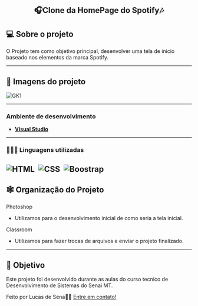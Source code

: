 <h2 align="center"> 
    🎧Clone da HomePage do Spotify🎶
</h2>

<!-- <p align="center">
 <a href="#-sobre-o-projeto">Sobre</a> •
 <a href="#-Imagens-do-projeto">Layout</a> • 
 <a href="#-tecnologias">Tecnologias</a> • 
 <a href="#-squad-infodevs">Squad</a> • 
 <a href="#-licença">Licença</a>
</p> -->

## 💻 Sobre o projeto

O Projeto tem como objetivo principal, desenvolver uma tela de inicio baseado nos elementos da marca Spotify.

---

## 🎨 Imagens do projeto

![GK1](https://github.com/LucSena/Spotify-HomePage-Clone/blob/main/imagens/Página%20Inicial.png)

---

### **Ambiente de desenvolvimento**

-   **[Visual Studio](https://visualstudio.microsoft.com)**

---

### **👨🏾‍💻 Linguagens utilizadas**

![HTML](https://img.shields.io/badge/-HTML-0D1117?style=for-the-badge&logo=html5&labelColor=0D1117)&nbsp;
![CSS](https://img.shields.io/badge/-CSS-0D1117?style=for-the-badge&logo=CSS3&logoColor=1572B6&labelColor=0D1117)&nbsp;
![Boostrap](https://img.shields.io/badge/-boostrap-0D1117?style=for-the-badge&logo=bootstrap&labelColor=0D1117)&nbsp;
---

## 🕸 Organização do Projeto

Photoshop
  - Utilizamos para o desenvolvimento inicial de como seria a tela inicial.

Classroom
  - Utilizamos para fazer trocas de arquivos e enviar o projeto finalizado.
---

## 📝 Objetivo

Este projeto foi desenvolvido durante as aulas do curso tecnico de Desenvolvimento de Sistemas do Senai MT.

Feito por Lucas de Sena👋🏽 [Entre em contato!](https://www.linkedin.com/in/lucas-de-sena/)
